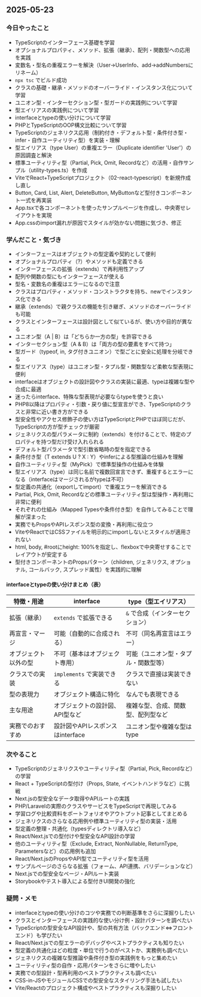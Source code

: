 ## 2025-05-23

### 今日やったこと
- TypeScriptのインターフェース基礎を学習
- オプショナルプロパティ、メソッド、拡張（継承）、配列・関数型への応用を実践
- 変数名・型名の重複エラーを解決（User→UserInfo、add→addNumbersにリネーム）
- `npx tsc` でビルド成功
- クラスの基礎・継承・メソッドのオーバーライド・インスタンス化について学習
- ユニオン型・インターセクション型・型ガードの実践例について学習
- 型エイリアスの実践例について学習
- interfaceとtypeの使い分けについて学習
- PHPとTypeScriptのOOP構文比較について学習
- TypeScriptのジェネリクス応用（制約付き・デフォルト型・条件付き型・infer・自作ユーティリティ型）を実装・理解
- 型エイリアス（type User）の重複エラー（Duplicate identifier 'User'）の原因調査と解決
- 標準ユーティリティ型（Partial, Pick, Omit, Recordなど）の活用・自作サンプル（utility-types.ts）を作成
- ViteでReact+TypeScriptプロジェクト（02-react-typescript）を新規作成し直し
- Button, Card, List, Alert, DeleteButton, MyButtonなど型付きコンポーネント一式を再実装
- App.tsxで各コンポーネントを使ったサンプルページを作成し、中央寄せレイアウトを実現
- App.cssのimport漏れが原因でスタイルが効かない問題に気づき、修正

### 学んだこと・気づき
- インターフェースはオブジェクトの型定義や契約として便利
- オプショナルプロパティ（?）やメソッドも定義できる
- インターフェースの拡張（extends）で再利用性アップ
- 配列や関数の型にもインターフェースが使える
- 型名・変数名の重複はエラーになるので注意
- クラスはプロパティ・メソッド・コンストラクタを持ち、newでインスタンス化できる
- 継承（extends）で親クラスの機能を引き継ぎ、メソッドのオーバーライドも可能
- クラスとインターフェースは設計図として似ているが、使い方や目的が異なる
- ユニオン型（A | B）は「どちらか一方の型」を許容できる
- インターセクション型（A & B）は「両方の型の要素をすべて持つ」
- 型ガード（typeof, in, タグ付きユニオン）で型ごとに安全に処理を分岐できる
- 型エイリアス（type）はユニオン型・タプル型・関数型など柔軟な型表現に便利
- interfaceはオブジェクトの設計図やクラスの実装に最適、typeは複雑な型や合成に最適
- 迷ったらinterface、特殊な型表現が必要ならtypeを使うと良い
- PHP8以降はプロパティ・引数・戻り値に型宣言ができ、TypeScriptのクラスと非常に近い書き方ができる
- 型安全性やアクセス修飾子の使い方はTypeScriptとPHPでほぼ同じだが、TypeScriptの方が型チェックが厳密
- ジェネリクスの型パラメータに制約（extends）を付けることで、特定のプロパティを持つ型だけ受け入れられる
- デフォルト型パラメータで型引数省略時の型を指定できる
- 条件付き型（T extends U ? X : Y）やinferによる型推論の仕組みを理解
- 自作ユーティリティ型（MyPick）で標準型操作の仕組みを体験
- 型エイリアス（type）は同じ名前で複数回宣言できず、重複するとエラーになる（interfaceはマージされるがtypeは不可）
- 型定義の共通化（exportしてimport）で重複エラーを解消できる
- Partial, Pick, Omit, Recordなどの標準ユーティリティ型は型操作・再利用に非常に便利
- それぞれの仕組み（Mapped Typesや条件付き型）を自作してみることで理解が深まった
- 実務でもPropsやAPIレスポンス型の変換・再利用に役立つ
- ViteやReactではCSSファイルを明示的にimportしないとスタイルが適用されない
- html, body, #rootにheight: 100%を指定し、flexboxで中央寄せすることでレイアウトが安定する
- 型付きコンポーネントのPropsパターン（children, ジェネリクス, オプショナル, コールバック, スプレッド属性）を実践的に理解

#### interfaceとtypeの使い分けまとめ（表）

| 特徴・用途             | interface                        | type（型エイリアス）                |
|------------------------|----------------------------------|-------------------------------------|
| 拡張（継承）           | `extends` で拡張できる           | `&` で合成（インターセクション）    |
| 再宣言・マージ         | 可能（自動的に合成される）        | 不可（同名再宣言はエラー）          |
| オブジェクト以外の型   | 不可（基本はオブジェクト専用）    | 可能（ユニオン型・タプル・関数型等）|
| クラスでの実装         | `implements` で実装できる         | クラスで直接は実装できない          |
| 型の表現力             | オブジェクト構造に特化            | なんでも表現できる                  |
| 主な用途               | オブジェクトの設計図、API型など    | 複雑な型、合成、関数型、配列型など  |
| 実務でのおすすめ       | 設計図やAPIレスポンスはinterface   | ユニオン型や複雑な型はtype          |

### 次やること
- TypeScriptのジェネリクスやユーティリティ型（Partial, Pick, Recordなど）の学習
- React + TypeScriptの型付け（Props, State, イベントハンドラなど）に挑戦
- Next.jsの型安全なデータ取得やAPIルートの実践
- PHP/Laravelの実際のクラスやサービスをTypeScriptで再現してみる
- 学習ログや比較資料をポートフォリオやアウトプット記事としてまとめる
- ジェネリクスのさらなる応用例や標準ユーティリティ型の実装・活用
- 型定義の整理・共通化（typesディレクトリ導入など）
- React/Next.jsでの型付けや型安全なAPI設計の学習
- 他のユーティリティ型（Exclude, Extract, NonNullable, ReturnType, Parametersなど）の応用例も追加
- React/Next.jsのPropsやAPI型でユーティリティ型を活用
- サンプルページのさらなる拡張（フォーム、API連携、バリデーションなど）
- Next.jsでの型安全なページ・APIルート実装
- Storybookやテスト導入による型付きUI開発の強化

### 疑問・メモ
- interfaceとtypeの使い分けのコツや実務での判断基準をさらに深掘りしたい
- クラスとインターフェースの実践的な使い分け例・設計パターンを調べたい
- TypeScriptの型安全なAPI設計や、型の共有方法（バックエンド⇔フロントエンド）も学びたい
- React/Next.jsでの型エラーのデバッグやベストプラクティスも知りたい
- 型定義の共通化はどの粒度・単位で行うのがベストか、実務例も調べたい
- ジェネリクスの複雑な型推論や条件付き型の実践例をもっと集めたい
- ユーティリティ型の自作・応用パターンをさらに増やしたい
- 実務での型設計・型再利用のベストプラクティスも調べたい
- CSS-in-JSやモジュールCSSでの型安全なスタイリング手法も試したい
- Vite/Reactのプロジェクト構成やベストプラクティスも深掘りしたい
